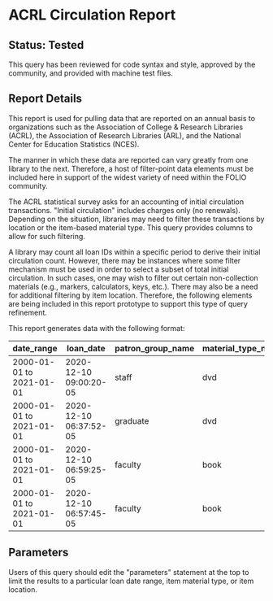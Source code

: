 # ACRL Circulation Report

## Status: Tested

This query has been reviewed for code syntax and style, approved by the community, and provided with machine test files.

## Report Details

This report is used for pulling data that are reported on an annual basis to organizations such as the Association of College & Research Libraries (ACRL), the Association of Research Libraries (ARL), and the National Center for Education Statistics (NCES). 

The manner in which these data are reported can vary greatly from one library to the next. Therefore, a host of filter-point data elements must be included here in support of the widest variety of need within the FOLIO community. 

The ACRL statistical survey asks for an accounting of initial circulation transactions. "Initial circulation" includes charges only (no renewals). Depending on the situation, libraries may need to filter these transactions by location or the item-based material type. This query provides columns to allow for such filtering.

A library may count all loan IDs within a specific period to derive their initial circulation count. However, there may be instances where some filter mechanism must be used in order to select a subset of total initial circulation. In such cases, one may wish to filter out certain non-collection materials (e.g., markers, calculators, keys, etc.). There may also be a need for additional filtering by item location. Therefore, the following elements are being included in this report prototype to support this type of query refinement. 

This report generates data with the following format:

| date\_range | loan\_date | patron\_group\_name | material\_type\_name | perm\_location\_name | temp\_location\_name | effective\_location\_name | institution\_name | campus\_name | library\_name |
|---|---|---|---|---|---|---|---|---|---|
|2000-01-01 to 2021-01-01 | 2020-12-10 09:00:20-05|staff|dvd|Main Library||Main Library|KÃ¸benhavns Universitet|City Campus|Datalogisk Institut|
|2000-01-01 to 2021-01-01|2020-12-10 06:37:52-05|graduate|dvd|Main Library||Main Library|KÃ¸benhavns Universitet|City Campus|Datalogisk Institut|
|2000-01-01 to 2021-01-01|2020-12-10 06:59:25-05|faculty|book|Main Library|Annex|Annex|KÃ¸benhavns Universitet|City Campus|Datalogisk Institut|
|2000-01-01 to 2021-01-01|2020-12-10 06:57:45-05|faculty|book|Main Library||Main Library|KÃ¸benhavns Universitet|City Campus|Datalogisk Institut|

## Parameters

Users of this query should edit the "parameters" statement at the top to limit the results to a particular loan date range, item material type, or item location.
